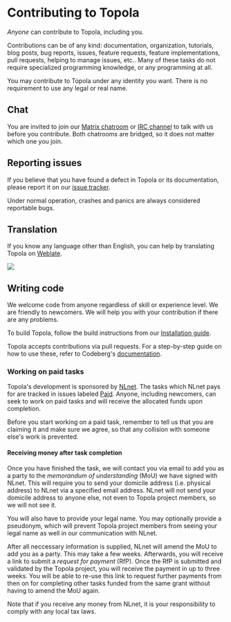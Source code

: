 # Contributing to Topola

*Anyone* can contribute to Topola, including you.

Contributions can be of any kind: documentation, organization,
tutorials, blog posts, bug reports, issues, feature requests, feature
implementations, pull requests, helping to manage issues, etc.. Many of
these tasks do not require specialized programming knowledge, or any
programming at all.

You may contribute to Topola under any identity you want. There is no
requirement to use any legal or real name.

## Chat

You are invited to join our [Matrix
chatroom](https://matrix.to/#/%23topola:tchncs.de) or [IRC
channel](https://webchat.oftc.net/?channels=#topola) to talk with us
before you contribute. Both chatrooms are bridged, so it does not matter
which one you join.

## Reporting issues

If you believe that you have found a defect in Topola or its
documentation, please report it on our [issue
tracker](https://codeberg.org/topola/topola/issues).

Under normal operation, crashes and panics are always considered
reportable bugs.

## Translation

If you know any language other than English, you can help by translating
Topola on [Weblate](https://translate.codeberg.org/engage/topola/).

![](https://translate.codeberg.org/widget/topola/topola/multi-auto.svg)

## Writing code

We welcome code from anyone regardless of skill or experience level.
We are friendly to newcomers. We will help you with your contribution if
there are any problems.

To build Topola, follow the build instructions from our [Installation
guide](INSTALL.md).

Topola accepts contributions via pull requests. For a step-by-step guide
on how to use these, refer to Codeberg's
[documentation](https://docs.codeberg.org/collaborating/pull-requests-and-git-flow/).

### Working on paid tasks

Topola's development is sponsored by [NLnet](https://nlnet.nl/). The
tasks which NLnet pays for are tracked in issues labeled
[Paid](https://codeberg.org/topola/topola/issues?q=&type=all&state=open&labels=245942&milestone=0&assignee=0&poster=0&fuzzy=false).
Anyone, including newcomers, can seek to work on paid tasks and will
receive the allocated funds upon completion.

Before you start working on a paid task, remember to tell us that you
are claiming it and make sure we agree, so that any collision with
someone else's work is prevented.

#### Receiving money after task completion

Once you have finished the task, we will contact you via email to add
you as a party to the *memorandum of understanding* (MoU) we have signed
with NLnet. This will require you to send your domicile address (i.e.
physical address) to NLnet via a specified email address. NLnet will not
send your domicile address to anyone else, not even to Topola project
members, so we will not see it.

You will also have to provide your legal name. You may optionally
provide a pseudonym, which will prevent Topola project members from
seeing your legal name as well in our communication with NLnet.

After all neccessary information is supplied, NLnet will amend the MoU
to add you as a party. This may take a few weeks. Afterwards, you will
receive a link to submit a *request for payment* (RfP). Once the RfP is
submitted and validated by the Topola project, you will receive the
payment in up to three weeks. You will be able to re-use this link to
request further payments from then on for completing other tasks funded
from the same grant without having to amend the MoU again.

Note that if you receive any money from NLnet, it is your responsibility
to comply with any local tax laws.
